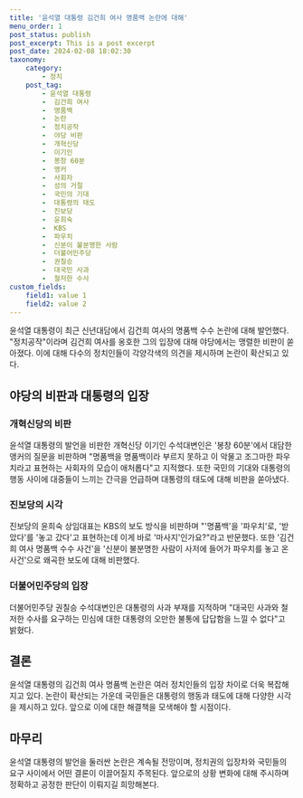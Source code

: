 ```yaml
---
title: '윤석열 대통령 김건희 여사 명품백 논란에 대해'
menu_order: 1
post_status: publish
post_excerpt: This is a post excerpt
post_date: 2024-02-08 18:02:30
taxonomy:
    category:
        - 정치
    post_tag:
        - 윤석열 대통령
        -  김건희 여사
        -  명품백
        -  논란
        -  정치공작
        -  야당 비판
        -  개혁신당
        -  이기인
        -  봉창 60분
        -  앵커
        -  사회자
        -  성의 거절
        -  국민의 기대
        -  대통령의 태도
        -  진보당
        -  윤희숙
        -  KBS
        -  파우치
        -  신분이 불분명한 사람
        -  더불어민주당
        -  권칠승
        -  대국민 사과
        -  철저한 수사
custom_fields:
    field1: value 1
    field2: value 2
---
```


윤석열 대통령이 최근 신년대담에서 김건희 여사의 명품백 수수 논란에 대해 발언했다. "정치공작"이라며 김건희 여사를 옹호한 그의 입장에 대해 야당에서는 맹렬한 비판이 쏟아졌다. 이에 대해 다수의 정치인들이 각양각색의 의견을 제시하며 논란이 확산되고 있다.
## 야당의 비판과 대통령의 입장
### 개혁신당의 비판
윤석열 대통령의 발언을 비판한 개혁신당 이기인 수석대변인은 '봉창 60분'에서 대담한 앵커의 질문을 비판하며 "명품백을 명품백이라 부르지 못하고 이 악물고 조그마한 파우치라고 표현하는 사회자의 모습이 애처롭다"고 지적했다. 또한 국민의 기대와 대통령의 행동 사이에 대중들이 느끼는 간극을 언급하며 대통령의 태도에 대해 비판을 쏟아냈다.
### 진보당의 시각
진보당의 윤희숙 상임대표는 KBS의 보도 방식을 비판하며 "'명품백'을 '파우치'로, '받았다'를 '놓고 갔다'고 표현하는데 이게 바로 '마사지'인가요?"라고 반문했다. 또한 '김건희 여사 명품백 수수 사건'을 '신분이 불분명한 사람이 사저에 들어가 파우치를 놓고 온 사건'으로 왜곡한 보도에 대해 비판했다.
### 더불어민주당의 입장
더불어민주당 권칠승 수석대변인은 대통령의 사과 부재를 지적하며 "대국민 사과와 철저한 수사를 요구하는 민심에 대한 대통령의 오만한 불통에 답답함을 느낄 수 없다"고 밝혔다.
## 결론
윤석열 대통령의 김건희 여사 명품백 논란은 여러 정치인들의 입장 차이로 더욱 복잡해지고 있다. 논란이 확산되는 가운데 국민들은 대통령의 행동과 태도에 대해 다양한 시각을 제시하고 있다. 앞으로 이에 대한 해결책을 모색해야 할 시점이다.
## 마무리
윤석열 대통령의 발언을 둘러싼 논란은 계속될 전망이며, 정치권의 입장차와 국민들의 요구 사이에서 어떤 결론이 이끌어질지 주목된다. 앞으로의 상황 변화에 대해 주시하며 정확하고 공정한 판단이 이뤄지길 희망해본다.
